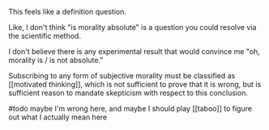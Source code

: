 This feels like a definition question.

Like, I don't think "is morality absolute" is a question you could resolve via the scientific method. 

I don't believe there is any experimental result that would convince me "oh, morality is / is not absolute."

Subscribing to any form of subjective morality must be classified as [[motivated thinking]], which is not sufficient to prove that it is wrong, but is sufficient reason to mandate skepticism with respect to this conclusion.


#todo maybe I'm wrong here, and maybe I should play [[taboo]] to figure out what I actually mean here